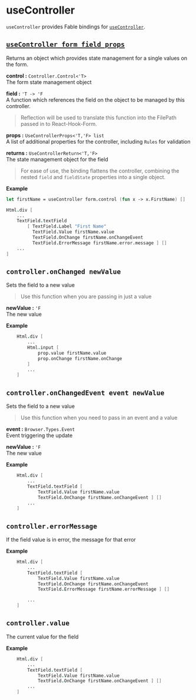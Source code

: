 # useController

```useController``` provides Fable bindings for [```useController```](https://react-hook-form.com/api/usecontroller).

## [```useController form field props```](https://react-hook-form.com/api/usecontroller)

Returns an object which provides state management for a single values on the form.

**control :** ```Controller.Control<'T>```
<br>The form state management object

**field :** ```'T -> 'F```
<br>A function which references the field on the object to be managed by this controller.

> Reflection will be used to translate this function into the FilePath passed in to React-Hook-Form.

**props :** ```UseControllerProps<'T,'F> list```
<br>A list of additional properties for the controller, including ```Rules``` for validation

**returns :** ```UseControllerReturn<'T,'F>```
<br>The state management object for the field

> For ease of use, the binding flattens the controller, combining the nested ```field``` and ```fieldState``` properties into a single object.

**Example**

```fsharp
let firstName = useController form.control (fun x -> x.FirstName) []

Html.div [
    ...
    TextField.textField 
        [ TextField.Label "First Name"
          TextField.Value firstName.value
          TextField.OnChange firstName.onChangeEvent
          TextField.ErrorMessage firstName.error.message ] []
    ...
]
```

## ```controller.onChanged newValue```

Sets the field to a new value

> Use this function when you are passing in just a value

**newValue :** ```'F```
<br>The new value

**Example**

```fsharp
    Html.div [
        ...
        Html.input [
            prop.value firstName.value
            prop.onChange firstName.onChange
        ]
        ...
    ]
```

## ```controller.onChangedEvent event newValue```

Sets the field to a new value

> Use this function when you need to pass in an event and a value

**event :** ```Browser.Types.Event```
<br>Event triggering the update

**newValue :** ```'F```
<br>The new value

**Example**

```fsharp
    Html.div [
        ...
        TextField.textField [ 
            TextField.Value firstName.value
            TextField.OnChange firstName.onChangeEvent ] []
        ...
    ]
```

## ```controller.errorMessage```
If the field value is in error, the message for that error

**Example**

```fsharp
    Html.div [
        ...
        TextField.textField [ 
            TextField.Value firstName.value
            TextField.OnChange firstName.onChangeEvent
            TextField.ErrorMessage firstName.errorMessage ] []

        ...
    ]
```


## ```controller.value```

The current value for the field

**Example**

```fsharp
    Html.div [
        ...
        TextField.textField [ 
            TextField.Value firstName.value
            TextField.OnChange firstName.onChangeEvent ] []
        ...
    ]
```
